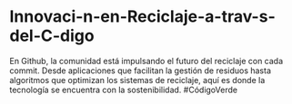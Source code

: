 # Innovaci-n-en-Reciclaje-a-trav-s-del-C-digo
En Github, la comunidad está impulsando el futuro del reciclaje con cada commit. Desde aplicaciones que facilitan la gestión de residuos hasta algoritmos que optimizan los sistemas de reciclaje, aquí es donde la tecnología se encuentra con la sostenibilidad. #CódigoVerde
